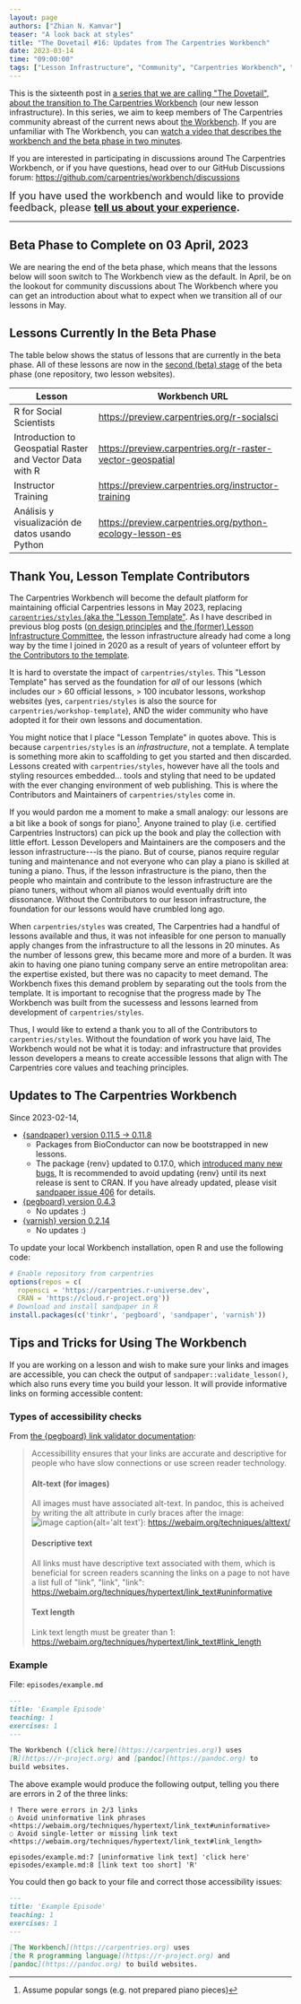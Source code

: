 ```yaml
---
layout: page
authors: ["Zhian N. Kamvar"]
teaser: "A look back at styles"
title: "The Dovetail #16: Updates from The Carpentries Workbench"
date: 2023-03-14
time: "09:00:00"
tags: ["Lesson Infrastructure", "Community", "Carpentries Workbench", "Beta", "Dovetail"]
---
```


This is the sixteenth post in [a series that we are calling "The Dovetail",
about the transition to The Carpentries Workbench](https://carpentries.org/posts-by-tags/#blog-tag-dovetail) (our new lesson infrastructure).
In this series, we aim to keep members of The Carpentries community abreast of
the current news about [the Workbench](https://carpentries.github.io/workbench). 
If you are unfamiliar with The Workbench, you can [watch a video that describes
the workbench and the beta phase in two minutes](https://youtu.be/x7tETGpF3-4).

If you are interested in participating in discussions around The Carpentries
Workbench, or if you have questions, head over to our GitHub Discussions forum: <https://github.com/carpentries/workbench/discussions>

<span style='font-size: large;'>If you have used the workbench and would like to provide feedback, please
<b><a href='https://carpentries.typeform.com/to/KRBl4IZM'>tell us about your experience</a>.</b></span> 

---

## Beta Phase to Complete on 03 April, 2023

We are nearing the end of the beta phase, which means that the lessons below will soon switch to The Workbench view as the default.
In April, be on the lookout for community discussions about The Workbench where you can get an introduction about what to expect when we transition all of our lessons in May. 

## Lessons Currently In the Beta Phase

The table below shows the status of lessons that are currently in the beta phase. 
All of these lessons are now in the [second (beta) stage](https://carpentries.github.io/workbench/beta-phase.html#beta) 
of the beta phase (one repository, two lesson websites).

| Lesson                                                   | Workbench URL                                                |
| -------------------------------------------------------- | ------------------------------------------------------------ |
| R for Social Scientists                                  | <https://preview.carpentries.org/r-socialsci>                |
| Introduction to Geospatial Raster and Vector Data with R | <https://preview.carpentries.org/r-raster-vector-geospatial> |
| Instructor Training                                      | <https://preview.carpentries.org/instructor-training>        |
| Análisis y visualización de datos usando Python          | <https://preview.carpentries.org/python-ecology-lesson-es>   |

[^1]: The Workbench beta phase is divided into three distinct stages, read more at <https://carpentries.github.io/workbench/beta-phase.html>.

## Thank You, Lesson Template Contributors

The Carpentries Workbench will become the default platform for maintaining official Carpentries lessons in May 2023, replacing [`carpentries/styles` (aka the "Lesson Template"](https://github.com/carpentries/styles). 
As I have described in previous blog posts ([on design principles](https://carpentries.org/blog/2020/08/lesson-template-design/#pain-points-with-the-current-template) and [the (former) Lesson Infrastructure Committee](https://carpentries.org/blog/2020/08/lesson-template-design/#pain-points-with-the-current-template), the lesson infrastructure already had come a long way by the time I joined in 2020 as a result of years of volunteer effort by [the Contributors to the template](https://github.com/carpentries/styles/graphs/Contributors).

It is hard to overstate the impact of `carpentries/styles`. 
This "Lesson Template" has served as the foundation for _all_ of our lessons (which includes our > 60 official lessons, > 100 incubator lessons, workshop websites (yes, `carpentries/styles` is also the source for `carpentries/workshop-template`), AND the wider community who have adopted it for their own lessons and documentation.

You might notice that I place "Lesson Template" in quotes above.
This is because `carpentries/styles` is an _infrastructure_, not a template.
A template is something more akin to scaffolding to get you started and then discarded.
Lessons created with `carpentries/styles`, however have all the tools and styling resources embedded... tools and styling that need to be updated with the ever changing environment of web publishing.
This is where the Contributors and Maintainers of `carpentries/styles` come in. 

If you would pardon me a moment to make a small analogy: our lessons are a bit like a book of songs for piano[^2].
Anyone trained to play (i.e. certified Carpentries Instructors) can pick up the book and play the collection with little effort.
Lesson Developers and Maintainers are the composers and the lesson infrastructure---is the piano.
But of course, pianos require regular tuning and maintenance and not everyone who can play a piano is skilled at tuning a piano.
Thus, if the lesson infrastructure is the piano, then the people who maintain and contribute to the lesson infrastructure are the piano tuners, without whom all pianos would eventually drift into dissonance.
Without the Contributors to our lesson infrastructure, the foundation for our lessons would have crumbled long ago.

[^2]: Assume popular songs (e.g. not prepared piano pieces)

When `carpentries/styles` was created, The Carpentries had a handful of lessons available and thus, it was not infeasible for one person to manually apply changes from the infrastructure to all the lessons in 20 minutes.
As the number of lessons grew, this became more and more of a burden.
It was akin to having one piano tuning company serve an entire metropolitan area: the expertise existed, but there was no capacity to meet demand.
The Workbench fixes this demand problem by separating out the tools from the template.
It is important to recognise that the progress made by The Workbench was built from the sucessess and lessons learned from development of `carpentries/styles`.

Thus, I would like to extend a thank you to all of the Contributors to `carpentries/styles`.
Without the foundation of work you have laid, The Workbench would not be what it is today: and infrastructure that provides lesson developers a means to create accessible lessons that align with The Carpentries core values and teaching principles.

## Updates to The Carpentries Workbench

Since 2023-02-14, 

 - [{sandpaper} version 0.11.5 -> 0.11.8](https://carpentries.github.io/sandpaper/news/index.html#sandpaper-0118)
   - Packages from BioConductor can now be bootstrapped in new lessons.
   - The package {renv} updated to 0.17.0, which [introduced many new bugs](https://github.com/carpentries/sandpaper/issues/406),
     It is recommended to avoid updating {renv} until its next release is sent to CRAN.
     If you have already updated, please visit [sandpaper issue 406](https://github.com/carpentries/sandpaper/issues/406) for details. 
 - [{pegboard} version 0.4.3](https://carpentries.github.io/pegboard/news/index.html#pegboard-043)
   - No updates :)
 - [{varnish} version 0.2.14](https://carpentries.github.io/varnish/news/index.html#varnish-0214)
   - No updates :)

To update your local Workbench installation, open R and use the following code:

```r
# Enable repository from carpentries
options(repos = c(
  ropensci = 'https://carpentries.r-universe.dev',
  CRAN = 'https://cloud.r-project.org'))
# Download and install sandpaper in R
install.packages(c('tinkr', 'pegboard', 'sandpaper', 'varnish'))
```

## Tips and Tricks for Using The Workbench

If you are working on a lesson and wish to make sure your links and images are
accessible, you can check the output of `sandpaper::validate_lesson()`, which
also runs every time you build your lesson. It will provide informative links
on forming accessible content: 

### Types of accessibility checks

From [the {pegboard} link validator documentation](https://carpentries.github.io/pegboard/reference/validate_links.html#accessibility-a-y-):

> Accessibillity ensures that your links are accurate and descriptive for people who have slow connections or use screen reader technology.
> 
> #### Alt-text (for images)
> 
> All images must have associated alt-text. In pandoc, this is acheived by writing the alt attribute in curly braces after the image: ![image caption](link){alt='alt text'}: <https://webaim.org/techniques/alttext/>
> 
> #### Descriptive text
> 
> All links must have descriptive text associated with them, which is beneficial for screen readers scanning the links on a page to not have a list full of "link", "link", "link": <https://webaim.org/techniques/hypertext/link_text#uninformative>
> 
> #### Text length
> 
> Link text length must be greater than 1: <https://webaim.org/techniques/hypertext/link_text#link_length>

### Example

File: `episodes/example.md`

```markdown 
---
title: 'Example Episode'
teaching: 1
exercises: 1
---

The Workbench ([click here](https://carpentries.org)) uses 
[R](https://r-project.org) and [pandoc](https://pandoc.org) to
build websites. 
```

The above example would produce the following output, telling you there are errors in 2 of the three links:

```
! There were errors in 2/3 links
◌ Avoid uninformative link phrases
<https://webaim.org/techniques/hypertext/link_text#uninformative>
◌ Avoid single-letter or missing link text
<https://webaim.org/techniques/hypertext/link_text#link_length>

episodes/example.md:7 [uninformative link text] 'click here'
episodes/example.md:8 [link text too short] 'R'
```

You could then go back to your file and correct those accessibility issues:


```markdown 
---
title: 'Example Episode'
teaching: 1
exercises: 1
---

[The Workbench](https://carpentries.org) uses 
[the R programming language](https://r-project.org) and 
[pandoc](https://pandoc.org) to build websites. 
```

